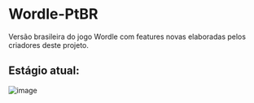 # Wordle-PtBR

Versão brasileira do jogo Wordle com features novas elaboradas pelos criadores deste projeto.


## Estágio atual:

![image](https://github.com/user-attachments/assets/59777571-9ee7-4915-94a2-a4156b425ec1)
